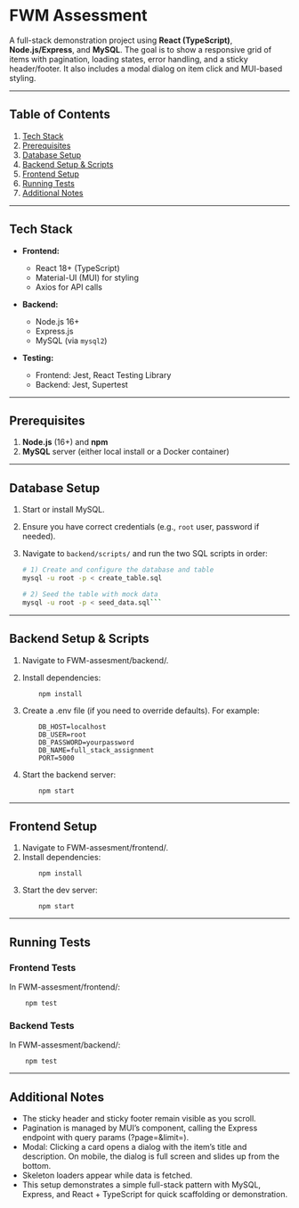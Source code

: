 # FWM Assessment

A full-stack demonstration project using **React (TypeScript)**, **Node.js/Express**, and **MySQL**. The goal is to show a responsive grid of items with pagination, loading states, error handling, and a sticky header/footer. It also includes a modal dialog on item click and MUI-based styling.

---

## Table of Contents

1. [Tech Stack](#tech-stack)
2. [Prerequisites](#prerequisites)
3. [Database Setup](#database-setup)
4. [Backend Setup & Scripts](#backend-setup--scripts)
5. [Frontend Setup](#frontend-setup)
6. [Running Tests](#running-tests)
7. [Additional Notes](#additional-notes)

---

## Tech Stack

- **Frontend:**

  - React 18+ (TypeScript)
  - Material-UI (MUI) for styling
  - Axios for API calls

- **Backend:**

  - Node.js 16+
  - Express.js
  - MySQL (via `mysql2`)

- **Testing:**
  - Frontend: Jest, React Testing Library
  - Backend: Jest, Supertest

---

## Prerequisites

1. **Node.js** (16+) and **npm**
2. **MySQL** server (either local install or a Docker container)

---

## Database Setup

1. Start or install MySQL.
2. Ensure you have correct credentials (e.g., `root` user, password if needed).
3. Navigate to `backend/scripts/` and run the two SQL scripts in order:

   ````bash
   # 1) Create and configure the database and table
   mysql -u root -p < create_table.sql

   # 2) Seed the table with mock data
   mysql -u root -p < seed_data.sql```
   ````

---

## Backend Setup & Scripts

1. Navigate to FWM-assesment/backend/.
2. Install dependencies:

   ```
       npm install
   ```

3. Create a .env file (if you need to override defaults). For example:

   ```
       DB_HOST=localhost
       DB_USER=root
       DB_PASSWORD=yourpassword
       DB_NAME=full_stack_assignment
       PORT=5000
   ```

4. Start the backend server:
   ```
       npm start
   ```

---

## Frontend Setup

1. Navigate to FWM-assesment/frontend/.
2. Install dependencies:
   ```
       npm install
   ```
3. Start the dev server:
   ```
       npm start
   ```

---

## Running Tests

### Frontend Tests

In FWM-assesment/frontend/:

```
    npm test
```

### Backend Tests

In FWM-assesment/backend/:

```
    npm test
```

---

## Additional Notes

- The sticky header and sticky footer remain visible as you scroll.
- Pagination is managed by MUI’s <Pagination> component, calling the Express endpoint with query params (?page=&limit=).
- Modal: Clicking a card opens a dialog with the item’s title and description. On mobile, the dialog is full screen and slides up from the bottom.
- Skeleton loaders appear while data is fetched.
- This setup demonstrates a simple full-stack pattern with MySQL, Express, and React + TypeScript for quick scaffolding or demonstration.
